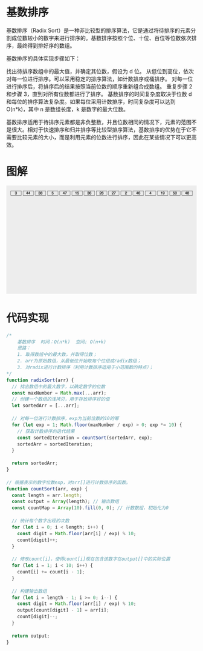 # 基数排序

基数排序（Radix Sort）是一种非比较型的排序算法，它是通过将待排序的元素分割成位数较小的数字来进行排序的。基数排序按照个位、十位、百位等位数依次排序，最终得到排好序的数组。

基数排序的具体实现步骤如下：

找出待排序数组中的最大值，并确定其位数，假设为 d 位。
从低位到高位，依次对每一位进行排序。可以采用稳定的排序算法，如计数排序或桶排序。
对每一位进行排序后，将排序后的结果按照当前位数的顺序重新组合成数组。
重复步骤 2 和步骤 3，直到对所有位数都进行了排序。
基数排序的时间复杂度取决于位数 d 和每位的排序算法复杂度。如果每位采用计数排序，时间复杂度可以达到 O(n\*k)，其中 n 是数组长度，k 是数字的最大位数。

基数排序适用于待排序元素都是非负整数，并且位数相同的情况下，元素的范围不是很大。相对于快速排序和归并排序等比较型排序算法，基数排序的优势在于它不需要比较元素的大小，而是利用元素的位数进行排序，因此在某些情况下可以更高效。

# 图解

![基数排序](../../public/img/algorithm/基数排序.gif)

# 代码实现

```js
/*
    基数排序  时间：O(n*k)  空间: O(n+k)
    思路：
    1. 取得数组中的最大数，并取得位数；
    2. arr为原始数组，从最低位开始取每个位组成radix数组；
    3. 对radix进行计数排序（利用计数排序适用于小范围数的特点）；
*/
function radixSort(arr) {
  // 找出数组中的最大数字，以确定数字的位数
  const maxNumber = Math.max(...arr);
  // 创建一个数组的浅拷贝，用于存放排序好的值
  let sortedArr = [...arr];

  // 对每一位进行计数排序，exp为当前位数的10的幂
  for (let exp = 1; Math.floor(maxNumber / exp) > 0; exp *= 10) {
    // 获取计数排序的迭代结果
    const sortedIteration = countSort(sortedArr, exp);
    sortedArr = sortedIteration;
  }

  return sortedArr;
}

// 根据表示的数字位数exp，对arr[]进行计数排序的函数。
function countSort(arr, exp) {
  const length = arr.length;
  const output = Array(length); // 输出数组
  const countMap = Array(10).fill(0, 0); // 计数数组，初始化为0

  // 统计每个数字出现的次数
  for (let i = 0; i < length; i++) {
    const digit = Math.floor(arr[i] / exp) % 10;
    count[digit]++;
  }

  // 修改count[i]，使得count[i]现在包含该数字在output[]中的实际位置
  for (let i = 1; i < 10; i++) {
    count[i] += count[i - 1];
  }

  // 构建输出数组
  for (let i = length - 1; i >= 0; i--) {
    const digit = Math.floor(arr[i] / exp) % 10;
    output[count[digit] - 1] = arr[i];
    count[digit]--;
  }

  return output;
}
```
